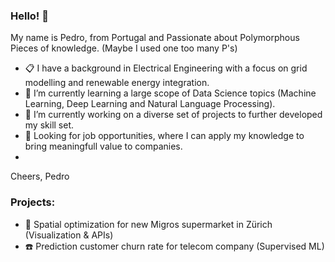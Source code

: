 ### Hello! 👋

My name is Pedro, from Portugal and Passionate about Polymorphous Pieces of knowledge.
(Maybe I used one too many P's)

- 📋 I have a background in Electrical Engineering with a focus on grid modelling and renewable energy integration.
- 🌱 I’m currently learning a large scope of Data Science topics (Machine Learning, Deep Learning and Natural Language Processing).
- 🔭 I’m currently working on a diverse set of projects to further developed my skill set.
- 💼 Looking for job opportunities, where I can apply my knowledge to bring meaningfull value to companies.
- 
Cheers,
Pedro

### Projects:

- 🏪 Spatial optimization for new Migros supermarket in Zürich (Visualization & APIs)
- ☎️ Prediction customer churn rate for telecom company (Supervised ML)

